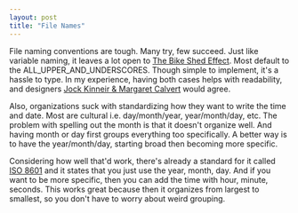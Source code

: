 ```yaml
---
layout: post
title: "File Names"
---
```


File naming conventions are tough. Many try, few succeed. Just like variable naming, it leaves a lot open to [The Bike Shed Effect](http://bikeshed.com). Most default to the ALL_UPPER_AND_UNDERSCORES. Though simple to implement, it's a hassle to type. In my experience, having both cases helps with readability, and designers [Jock Kinneir & Margaret Calvert](http://www.britishroadsignproject.co.uk/jock-kinneir-margaret-calvert) would agree.

Also, organizations suck with standardizing how they want to write the time and date. Most are cultural i.e. day/month/year, year/month/day, etc. The problem with spelling out the month is that it doesn't organize well. And having month or day first groups everything too specifically. A better way is to have the year/month/day, starting broad then becoming more specific.

Considering how well that'd work, there's already a standard for it called [ISO 8601](https://en.wikipedia.org/wiki/ISO_8601) and it states that you just use the year, month, day. And if you want to be more specific, then you can add the time with hour, minute, seconds. This works great because then it organizes from largest to smallest, so you don't have to worry about weird grouping.